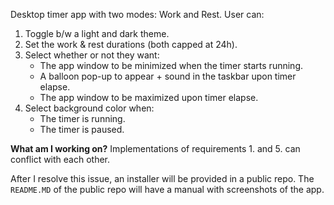 Desktop timer app with two modes: Work and Rest. User can:
1. Toggle b/w a light and dark theme.
2. Set the work & rest durations (both capped at 24h).
3. Select whether or not they want:
   - The app window to be minimized when the timer starts running.
   - A balloon pop-up to appear + sound in the taskbar upon timer elapse.
   - The app window to be maximized upon timer elapse.
5. Select background color when:
   - The timer is running.
   - The timer is paused.

**What am I working on?** Implementations of requirements 1. and 5. can conflict with each other.

After I resolve this issue, an installer will be provided in a public repo. The `README.MD` of the public repo will have a manual with screenshots of the app.
